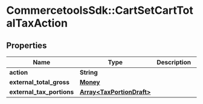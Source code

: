 # CommercetoolsSdk::CartSetCartTotalTaxAction

## Properties
Name | Type | Description | Notes
------------ | ------------- | ------------- | -------------
**action** | **String** |  | [optional] 
**external_total_gross** | [**Money**](Money.md) |  | [optional] 
**external_tax_portions** | [**Array&lt;TaxPortionDraft&gt;**](TaxPortionDraft.md) |  | [optional] 

